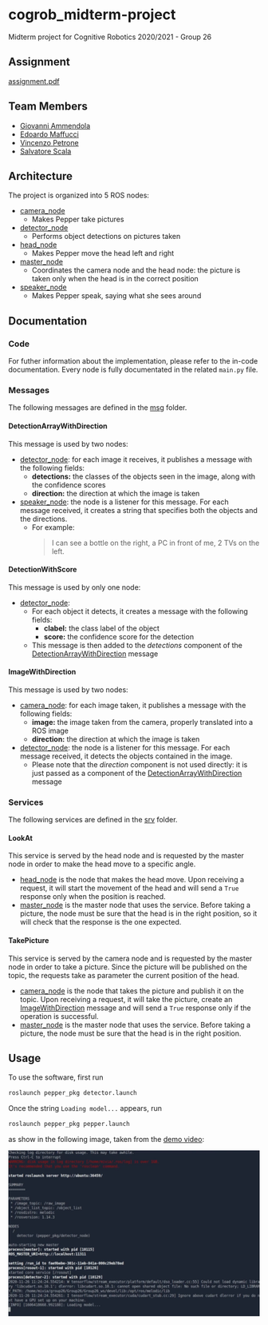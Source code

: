 # cogrob_midterm-project

Midterm project for Cognitive Robotics 2020/2021 - Group 26

## Assignment

[assignment.pdf](doc/assignment.pdf)

## Team Members

* [Giovanni Ammendola](https://github.com/giorge1)
* [Edoardo Maffucci](https://github.com/emaff)
* [Vincenzo Petrone](https://github.com/v8p1197)
* [Salvatore Scala](https://github.com/knowsx2)

## Architecture

The project is organized into 5 ROS nodes:

* [camera_node](pepper_pkg/src/camera_node/main.py)
  * Makes Pepper take pictures
* [detector_node](pepper_pkg/src/detector_node/main.py)
  * Performs object detections on pictures taken 
* [head_node](pepper_pkg/src/head_node/main.py)
  * Makes Pepper move the head left and right
* [master_node](pepper_pkg/src/master_node/main.py)
  * Coordinates the camera node and the head node: the picture is taken only when the head is in the correct position
* [speaker_node](pepper_pkg/src/speaker_node/main.py)
  * Makes Pepper speak, saying what she sees around 

## Documentation

### Code

For futher information about the implementation, please refer to the in-code documentation. Every node is fully documentated in the related `main.py` file.

### Messages

The following messages are defined in the [msg](pepper_msgs/msg) folder.

#### DetectionArrayWithDirection

This message is used by two nodes:

* [detector_node](pepper_pkg/src/detector_node/main.py): for each image it receives, it publishes a message with the following fields:
  * **detections:** the classes of the objects seen in the image, along with the confidence scores
  * **direction:** the direction at which the image is taken
* [speaker_node](pepper_pkg/src/speaker_node/main.py): the node is a listener for this message. For each message received, it creates a string that specifies both the objects and the directions.
  * For example:
    > I can see a bottle on the right, a PC in front of me, 2 TVs on the left.

#### DetectionWithScore

This message is used by only one node:

* [detector_node](pepper_pkg/src/detector_node/main.py):
  * For each object it detects, it creates a message with the following fields:
    * **clabel:** the class label of the object
    * **score:** the confidence score for the detection
  * This message is then added to the *detections* component of the [DetectionArrayWithDirection](README.md#DetectionArrayWithDirection) message

#### ImageWithDirection

This message is used by two nodes:

* [camera_node](pepper_pkg/src/camera_node/main.py): for each image taken, it publishes a message with the following fields:
  * **image:** the image taken from the camera, properly translated into a ROS image
  * **direction:** the direction at which the image is taken
* [detector_node](pepper_pkg/src/detector_node/main.py): the node is a listener for this message. For each message received, it detects the objects contained in the image.
  * Please note that the *direction* component is not used directly: it is just passed as a component of the [DetectionArrayWithDirection](README.md#DetectionArrayWithDirection) message

### Services

The following services are defined in the [srv](pepper_msgs/srv) folder.

#### LookAt

This service is served by the head node and is requested by the master node in order to make the head move to a specific angle.

* [head_node](pepper_pkg/src/head_node/main.py) is the node that makes the head move. Upon receiving a request, it will start the movement of the head and will send a `True` response only when the position is reached. 
* [master_node](pepper_pkg/src/master_node/main.py) is the master node that uses the service. Before taking a picture, the node must be sure that the head is in the right position, so it will check that the response is the one expected.


#### TakePicture

This service is served by the camera node and is requested by the master node in order to take a picture. Since the picture will be published on the topic, the requests take as parameter the current position of the head.

* [camera_node](pepper_pkg/src/camera_node/main.py) is the node that takes the picture and publish it on the topic. Upon receiving a request, it will take the picture, create an [ImageWithDirection](README.md#ImageWithDirection) message and will send a `True` response only if the operation is successful.
* [master_node](pepper_pkg/src/master_node/main.py) is the master node that uses the service. Before taking a picture, the node must be sure that the head is in the right position.

## Usage

To use the software, first run

``` bash
roslaunch pepper_pkg detector.launch
```

Once the string `Loading model...` appears, run

``` bash
roslaunch pepper_pkg pepper.launch
```

as show in the following image, taken from the [demo video](doc/pepperVideo.mp4):

![ScreenDetector](doc/screenDetector.png)
